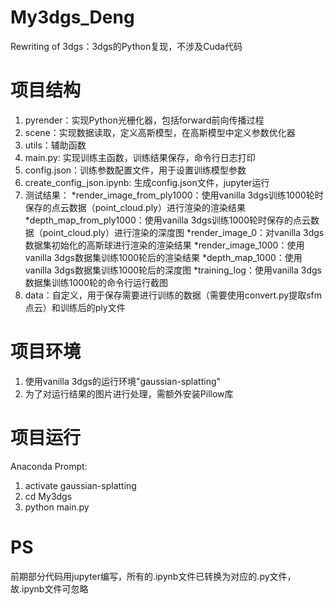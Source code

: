 # My3dgs_Deng
Rewriting of 3dgs：3dgs的Python复现，不涉及Cuda代码

# 项目结构
1. pyrender：实现Python光栅化器，包括forward前向传播过程
2. scene：实现数据读取，定义高斯模型，在高斯模型中定义参数优化器
3. utils：辅助函数
4. main.py: 实现训练主函数，训练结果保存，命令行日志打印
5. config.json：训练参数配置文件，用于设置训练模型参数
6. create_config_json.ipynb: 生成config.json文件，jupyter运行
7. 测试结果：
    *render_image_from_ply1000：使用vanilla 3dgs训练1000轮时保存的点云数据（point_cloud.ply）进行渲染的渲染结果
    *depth_map_from_ply1000：使用vanilla 3dgs训练1000轮时保存的点云数据（point_cloud.ply）进行渲染的深度图
    *render_image_0：对vanilla 3dgs数据集初始化的高斯球进行渲染的渲染结果
    *render_image_1000：使用vanilla 3dgs数据集训练1000轮后的渲染结果
    *depth_map_1000：使用vanilla 3dgs数据集训练1000轮后的深度图
    *training_log：使用vanilla 3dgs数据集训练1000轮的命令行运行截图
8. data：自定义，用于保存需要进行训练的数据（需要使用convert.py提取sfm点云）和训练后的ply文件

# 项目环境
1. 使用vanilla 3dgs的运行环境"gaussian-splatting"
2. 为了对运行结果的图片进行处理，需额外安装Pillow库

# 项目运行
Anaconda Prompt:
1. activate gaussian-splatting
2. cd My3dgs
3. python main.py

# PS
前期部分代码用jupyter编写，所有的.ipynb文件已转换为对应的.py文件，故.ipynb文件可忽略
